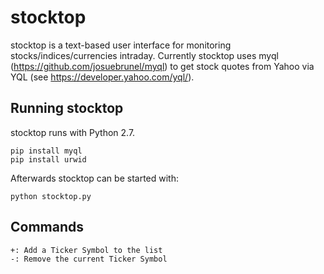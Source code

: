 # stocktop
stocktop is a text-based user interface for monitoring stocks/indices/currencies intraday.
Currently stocktop uses myql (https://github.com/josuebrunel/myql) to get stock quotes from Yahoo via YQL (see https://developer.yahoo.com/yql/).

## Running stocktop
stocktop runs with Python 2.7.

	pip install myql
	pip install urwid

Afterwards stocktop can be started with:

	python stocktop.py


## Commands
	+: Add a Ticker Symbol to the list
	-: Remove the current Ticker Symbol
 
